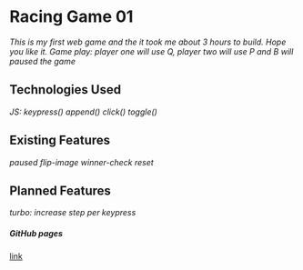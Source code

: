 # Racing Game 01

*This is my first web game and the it took me about 3 hours to build.*
*Hope you like it.*
*Game play: player one will use Q, player two will use P and B will paused the game*

## Technologies Used

*JS:*
*keypress()*
*append()*
*click()*
*toggle()*

## Existing Features

*paused*
*flip-image*
*winner-check*
*reset*

## Planned Features

*turbo: increase step per keypress*

##### GitHub pages

[link](http://phnxdaniel.github.io/project-00/game-1/)
